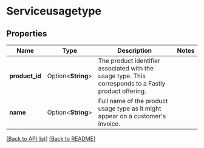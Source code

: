 # Serviceusagetype

## Properties

Name | Type | Description | Notes
------------ | ------------- | ------------- | -------------
**product_id** | Option<**String**> | The product identifier associated with the usage type. This corresponds to a Fastly product offering. | 
**name** | Option<**String**> | Full name of the product usage type as it might appear on a customer's invoice. | 

[[Back to API list]](../README.md#documentation-for-api-endpoints) [[Back to README]](../README.md)


